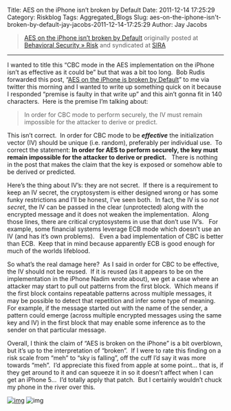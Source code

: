 Title: AES on the iPhone isn’t broken by Default
Date: 2011-12-14 17:25:29
Category: Riskblog
Tags: Aggregated_Blogs
Slug: aes-on-the-iphone-isn't-broken-by-default-jay-jacobs-2011-12-14-17:25:29
Author: Jay Jacobs

>[AES on the iPhone isn’t broken by Default](http://beechplane.wordpress.com/2011/12/14/aes-on-the-iphone-isnt-broken-by-default/) originally posted at [Behavioral Security » Risk](http://beechplane.wordpress.com) and syndicated at [SIRA](http://societyinforisk.org)
***
I wanted to title this “CBC mode in the AES implementation on the iPhone isn’t as effective as it could be” but that was a bit too long.  Bob Rudis forwarded this post, “[AES on the iPhone is broken by Default](http://log.nadim.cc/?p=58)” to me via twitter this morning and I wanted to write up something quick on it because I responded “premise is faulty in that write up” and this ain’t gonna fit in 140 characters.  Here is the premise I’m talking about:

> In order for CBC mode to perform securely, the IV must remain impossible for the attacker to derive or predict.

This isn’t correct.  In order for CBC mode to be ***effective*** the initialization vector (IV) should be unique (i.e. random), preferably per individual use.  To correct the statement: **In order for AES to perform securely, the key must remain impossible for the attacker to derive or predict.**   There is nothing in the post that makes the claim that the key is exposed or somehow able to be derived or predicted. 

Here’s the thing about IV’s: they are not secret.  If there is a requirement to keep an IV secret, the cryptosystem is either designed wrong or has some funky restrictions and I’ll be honest, I’ve seen both.  In fact, the IV is so *not secret*, the IV can be passed in the clear (unprotected) along with the encrypted message and it does not weaken the implementation.  Along those lines, there are critical cryptosystems in use that don’t use IV’s.   For example, some financial systems leverage ECB mode which doesn’t use an IV (and has it’s own problems).   Even a bad implementation of CBC is better than ECB.  Keep that in mind because apparently ECB is good enough for much of the worlds lifeblood.

So what’s the real damage here?  As I said in order for CBC to be effective, the IV should not be reused.  If it is reused (as it appears to be on the implementation in the iPhone Nadim wrote about), we get a case where an attacker may start to pull out patterns from the first block.  Which means if the first block contains repeatable patterns across multiple messages, it may be possible to detect that repetition and infer some type of meaning.  For example, if the message started out with the name of the sender, a pattern could emerge (across multiple encrypted messages using the same key and IV) in the first block that may enable some inference as to the sender on that particular message.

Overall, I think the claim of “AES is broken on the iPhone” is a bit overblown, but it’s up to the interpretation of “broken”.  If I were to rate this finding on a risk scale from “meh” to “sky is falling”, off the cuff I’d say it was more towards “meh”.  I’d appreciate this fixed from apple at some point… that is, if they get around to it and can squeeze it in so it doesn’t affect when I can get an iPhone 5…  I’d totally apply that patch.  But I certainly wouldn’t chuck my phone in the river over this.

[![img](http://feeds.wordpress.com/1.0/comments/beechplane.wordpress.com/96/)](http://feeds.wordpress.com/1.0/gocomments/beechplane.wordpress.com/96/) ![img](http://stats.wordpress.com/b.gif?host=beechplane.wordpress.com&blog=13708129&post=96&subd=beechplane&ref=&feed=1)


